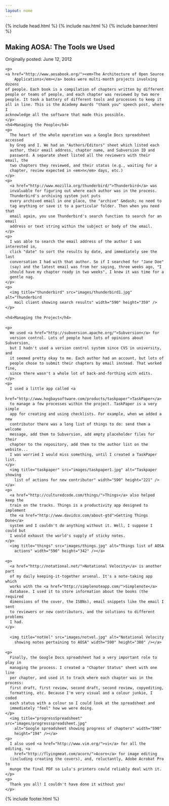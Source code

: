 ```yaml
---
layout: none
---
```

<html>
<head>
  {% include head.html %}
</head>

<body>
  {% include nav.html %}
  {% include banner.html %}

  <section class="content box">
    <h2 id="top">Making AOSA: The Tools we Used</h2>
    <p class="pubdate">Originally posted: June 12, 2012</p>

    <p>
    <a href="http://www.aosabook.org/"><em>The Architecture of Open Source
        Applications</em></a> books were multi-month projects involving dozens
    of people. Each book is a compilation of chapters written by different
    people or teams of people, and each chapter was reviewed by two more
    people. It took a battery of different tools and processes to keep it
    all in line. This is the Academy Awards "thank you" speech post, where I
    acknowledge all the software that made this possible.
    </p>
    <h4>Managing the People</h4>
    <p>
      The heart of the whole operation was a Google Docs spreadsheet accessed
      by Greg and I. We had an "Authors/Editors" sheet which listed each
      author, their email address, chapter name, and Subversion ID and
      password. A separate sheet listed all the reviewers with their email, the
      two chapters they reviewed, and their status (e.g., waiting for a
      chapter, review expected in <em>n</em> days, etc.)
    </p>
    <p>
      <a href="http://www.mozilla.org/thunderbird/">Thunderbird</a> was
      invaluable for figuring out where each author was in the process. 
      Thunderbird's archiving system just puts 
      every archived email in one place, the "archive" &mdash; no need to
      tag anything or save it to a particular folder. Then when you need that
      email again, you use Thunderbird's search function to search for an email
      address or text string within the subject or body of the email.
    </p>
    <p>
      I was able to search the email address of the author I was interested in,
      click "date" to sort the results by date, and immediately see the last
      conversation I had with that author. So if I searched for "Jane Doe"
      (say) and the latest email was from her saying, three weeks ago, "I
      should have my chapter ready in two weeks", I knew it was time for a
      gentle nag.
    </p>
    <p>
      <img title="thunderbird" src="images/thunderbird1.jpg" alt="Thunderbird
        mail client showing search results" width="590" height="359" />
    </p>

    <h4>Managing the Project</h4>

    <p>
      We used <a href="http://subversion.apache.org/">Subversion</a> for
      version control. Lots of people have lots of opinions about Subversion,
      but I hadn't used a version control system since CVS in university, and
      it seemed pretty okay to me. Each author had an account, but lots of
      people chose to submit their chapters by email instead. That worked fine,
      since there wasn't a whole lot of back-and-forthing with edits.
    </p>
    <p>
      I used a little app called <a
        href="http://www.hogbaysoftware.com/products/taskpaper">TaskPaper</a>
      to manage a few processes within the project. TaskPaper is a very simple
      app for creating and using checklists. For example, when we added a new
      contributor there was a long list of things to do: send them a welcome
      message, add them to Subversion, add empty placeholder files for their
      chapter to the repository, add them to the author list on the website...
      I was worried I would miss something, until I created a TaskPaper list.
    </p>
      <img title="taskpaper" src="images/taskpaper1.jpg" alt="Taskpaper showing
        list of actions for new contributor" width="590" height="221" /></a>
    <p>
      <a href="http://culturedcode.com/things/">Things</a> also helped keep the
      train on the tracks. Things is a productivity app designed to implement
      the <a href="http://www.davidco.com/about-gtd">Getting Things Done</a>
      system and I couldn't do anything without it. Well, I suppose I could but
      I would exhaust the world's supply of sticky notes.
    </p>
      <img title="things" src="images/things.jpg" alt="Things list of AOSA
        actions" width="590" height="342" /></a>
    
    <p>
      <a href="http://notational.net/">Notational Velocity</a> is another part
      of my daily keeping-it-together arsenal. It's a note-taking app which
      works with the <a href="http://simplenoteapp.com/">Simplenote</a>
      database. I used it to store information about the books (the required
      dimensions of the cover, the ISBNs), email snippets like the email I sent
      to reviewers or new contributors, and the solutions to different problems
      I had.
    </p>
    
      <img title="notVel" src="images/notvel.jpg" alt="Notational Velocity
        showing notes pertaining to AOSA" width="590" height="380" /></a>

    <p>
      Finally, the Google Docs spreadsheet had a very important role to play in
      managing the process. I created a "Chapter Status" sheet with one line
      per chapter, and used it to track where each chapter was in the process:
      first draft, first review, second draft, second review, copyediting,
      formatting, etc. Because I'm very visual and a colour junkie, I coded
      each status with a colour so I could look at the spreadsheet and
      immediately "feel" how we were doing.
    </p>
      <img title="progressSpreadsheet" src="images/progressspreadsheet.jpg"
        alt="Google spreadsheet showing progress of chapters" width="590"
        height="194" /></a>
    <p>
      I also used <a href="http://www.vim.org/">vi</a> for all the editing, <a
        href="http://flyingmeat.com/acorn/">Acorn</a> for image editing
      (including creating the covers), and, reluctantly, Adobe Acrobat Pro to
      munge the final PDF so Lulu's printers could reliably deal with it.
    </p>
    <p>
      Thank you all! I couldn't have done it without you!
    </p>

  </section>

  {% include footer.html %}

</body>
</html>
